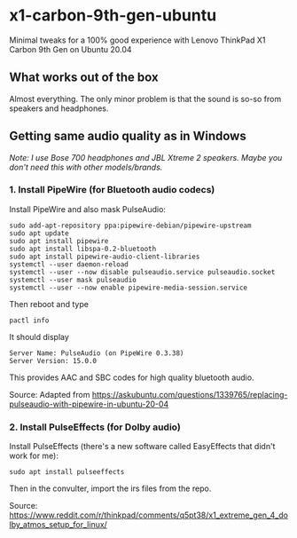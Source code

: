 # x1-carbon-9th-gen-ubuntu

Minimal tweaks for a 100% good experience with Lenovo ThinkPad X1 Carbon 9th Gen on Ubuntu 20.04

## What works out of the box

Almost everything. The only minor problem is that the sound is so-so from speakers and headphones.

## Getting same audio quality as in Windows

*Note: I use Bose 700 headphones and JBL Xtreme 2 speakers. Maybe you don't need this with other models/brands.*

### 1. Install PipeWire (for Bluetooth audio codecs)

Install PipeWire and also mask PulseAudio:
```
sudo add-apt-repository ppa:pipewire-debian/pipewire-upstream
sudo apt update
sudo apt install pipewire
sudo apt install libspa-0.2-bluetooth
sudo apt install pipewire-audio-client-libraries
systemctl --user daemon-reload
systemctl --user --now disable pulseaudio.service pulseaudio.socket
systemctl --user mask pulseaudio
systemctl --user --now enable pipewire-media-session.service
```

Then reboot and type
```
pactl info
```

It should display
```
Server Name: PulseAudio (on PipeWire 0.3.38)
Server Version: 15.0.0
```

This provides AAC and SBC codes for high quality bluetooth audio.

Source: Adapted from https://askubuntu.com/questions/1339765/replacing-pulseaudio-with-pipewire-in-ubuntu-20-04

### 2. Install PulseEffects (for Dolby audio)

Install PulseEffects (there's a new software called EasyEffects that didn't work for me):
```
sudo apt install pulseeffects
```

Then in the convulter, import the irs files from the repo.

Source: https://www.reddit.com/r/thinkpad/comments/q5pt38/x1_extreme_gen_4_dolby_atmos_setup_for_linux/
